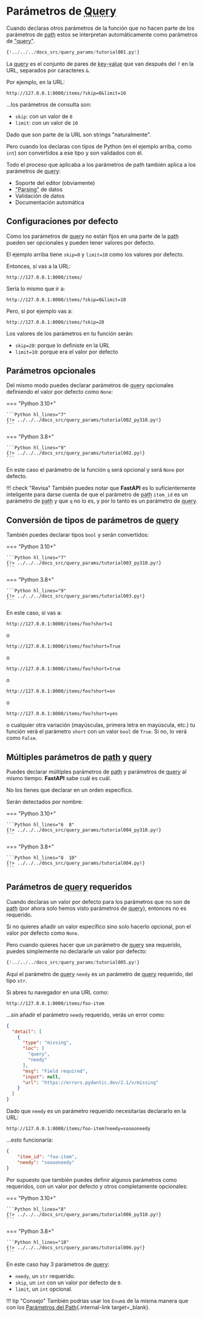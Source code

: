 # Parámetros de <abbr title="conocido en español como: de consulta">Query</abbr>

Cuando declaras otros parámetros de la función que no hacen parte de los parámetros de <abbr title="conocido en español como: ruta">path</abbr> estos se interpretan automáticamente como parámetros de <abbr title="conocido en español como: consulta">"query"</abbr>.

```Python hl_lines="9"
{!../../../docs_src/query_params/tutorial001.py!}
```

La <abbr title="conocido en español como: consulta">query</abbr> es el conjunto de pares de <abbr title="conocido en español como: clave-valor o llave-valor">key-value</abbr> que van después del `?` en la URL, separados por caracteres `&`.

Por ejemplo, en la URL:

```
http://127.0.0.1:8000/items/?skip=0&limit=10
```

...los parámetros de consulta son:

* `skip`: con un valor de `0`
* `limit`: con un valor de `10`

Dado que son parte de la URL son strings "naturalmente".

Pero cuando los declaras con tipos de Python (en el ejemplo arriba, como `int`) son convertidos a ese tipo y son validados con él.

Todo el proceso que aplicaba a los parámetros de path también aplica a los parámetros de <abbr title="conocido en español como: consulta">query</abbr>:

* Soporte del editor (obviamente)
* <abbr title="convertir el string que viene de un HTTP request a datos de Python">"Parsing"</abbr> de datos
* Validación de datos
* Documentación automática

## Configuraciones por defecto

Como los parámetros de <abbr title="conocido en español como: consulta">query</abbr> no están fijos en una parte de la <abbr title="conocido en español como: ruta">path</abbr> pueden ser opcionales y pueden tener valores por defecto.

El ejemplo arriba tiene `skip=0` y `limit=10` como los valores por defecto.

Entonces, si vas a la URL:

```
http://127.0.0.1:8000/items/
```

Sería lo mismo que ir a:

```
http://127.0.0.1:8000/items/?skip=0&limit=10
```

Pero, si por ejemplo vas a:

```
http://127.0.0.1:8000/items/?skip=20
```

Los valores de los parámetros en tu función serán:

* `skip=20`: porque lo definiste en la URL
* `limit=10`: porque era el valor por defecto

## Parámetros opcionales

Del mismo modo puedes declarar parámetros de <abbr title="conocido en español como: consulta">query</abbr> opcionales definiendo el valor por defecto como `None`:

=== "Python 3.10+"

    ```Python hl_lines="7"
    {!> ../../../docs_src/query_params/tutorial002_py310.py!}
    ```

=== "Python 3.8+"

    ```Python hl_lines="9"
    {!> ../../../docs_src/query_params/tutorial002.py!}
    ```

En este caso el parámetro de la función `q` será opcional y será `None` por defecto.

!!! check "Revisa"
    También puedes notar que **FastAPI** es lo suficientemente inteligente para darse cuenta de que el parámetro de <abbr title="conocido en español como: ruta">path</abbr> `item_id` es un parámetro de <abbr title="conocido en español como: ruta">path</abbr> y que `q` no lo es, y por lo tanto es un parámetro de <abbr title="conocido en español como: consulta">query</abbr>.

## Conversión de tipos de parámetros de <abbr title="conocido en español como: consulta">query</abbr>

También puedes declarar tipos `bool` y serán convertidos:

=== "Python 3.10+"

    ```Python hl_lines="7"
    {!> ../../../docs_src/query_params/tutorial003_py310.py!}
    ```

=== "Python 3.8+"

    ```Python hl_lines="9"
    {!> ../../../docs_src/query_params/tutorial003.py!}
    ```

En este caso, si vas a:

```
http://127.0.0.1:8000/items/foo?short=1
```

o

```
http://127.0.0.1:8000/items/foo?short=True
```

o

```
http://127.0.0.1:8000/items/foo?short=true
```

o

```
http://127.0.0.1:8000/items/foo?short=on
```

o

```
http://127.0.0.1:8000/items/foo?short=yes
```

o cualquier otra variación (mayúsculas, primera letra en mayúscula, etc.) tu función verá el parámetro `short` con un valor `bool` de `True`. Si no, lo verá como `False`.


## Múltiples parámetros de <abbr title="conocido en español como: ruta">path</abbr> y <abbr title="conocido en español como: consulta">query</abbr>

Puedes declarar múltiples parámetros de <abbr title="conocido en español como: ruta">path</abbr> y parámetros de <abbr title="conocido en español como: consulta">query</abbr> al mismo tiempo. **FastAPI** sabe cuál es cuál.

No los tienes que declarar en un orden específico.

Serán detectados por nombre:

=== "Python 3.10+"

    ```Python hl_lines="6  8"
    {!> ../../../docs_src/query_params/tutorial004_py310.py!}
    ```

=== "Python 3.8+"

    ```Python hl_lines="8  10"
    {!> ../../../docs_src/query_params/tutorial004.py!}
    ```

## Parámetros de <abbr title="conocido en español como: consulta">query</abbr> requeridos

Cuando declaras un valor por defecto para los parámetros que no son de <abbr title="conocido en español como: ruta">path</abbr> (por ahora solo hemos visto parámetros de <abbr title="conocido en español como: consulta">query</abbr>), entonces no es requerido.

Si no quieres añadir un valor específico sino solo hacerlo opcional, pon el valor por defecto como `None`.

Pero cuando quieres hacer que un parámetro de <abbr title="conocido en español como: consulta">query</abbr> sea requerido, puedes simplemente no declararle un valor por defecto:

```Python hl_lines="6-7"
{!../../../docs_src/query_params/tutorial005.py!}
```

Aquí el parámetro de <abbr title="conocido en español como: consulta">query</abbr> `needy` es un parámetro de <abbr title="conocido en español como: consulta">query</abbr> requerido, del tipo `str`.

Si abres tu navegador en una URL como:

```
http://127.0.0.1:8000/items/foo-item
```

...sin añadir el parámetro `needy` requerido, verás un error como:

```JSON
{
  "detail": [
    {
      "type": "missing",
      "loc": [
        "query",
        "needy"
      ],
      "msg": "Field required",
      "input": null,
      "url": "https://errors.pydantic.dev/2.1/v/missing"
    }
  ]
}
```

Dado que `needy` es un parámetro requerido necesitarías declararlo en la URL:

```
http://127.0.0.1:8000/items/foo-item?needy=sooooneedy
```

...esto funcionaría:

```JSON
{
    "item_id": "foo-item",
    "needy": "sooooneedy"
}
```

Por supuesto que también puedes definir algunos parámetros como requeridos, con un valor por defecto y otros completamente opcionales:

=== "Python 3.10+"

    ```Python hl_lines="8"
    {!> ../../../docs_src/query_params/tutorial006_py310.py!}
    ```

=== "Python 3.8+"

    ```Python hl_lines="10"
    {!> ../../../docs_src/query_params/tutorial006.py!}
    ```

En este caso hay 3 parámetros de <abbr title="conocido en español como: consulta">query</abbr>:

* `needy`, un `str` requerido.
* `skip`, un `int` con un valor por defecto de `0`.
* `limit`, un `int` opcional.

!!! tip "Consejo"
    También podrías usar los `Enum`s de la misma manera que con los [Parámetros del Path](path-params.md#valores-predefinidos){.internal-link target=_blank}.
